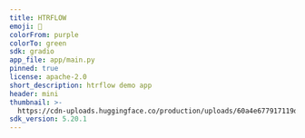```yaml
---
title: HTRFLOW
emoji: 🏢
colorFrom: purple
colorTo: green
sdk: gradio
app_file: app/main.py
pinned: true
license: apache-2.0
short_description: htrflow demo app
header: mini
thumbnail: >-
  https://cdn-uploads.huggingface.co/production/uploads/60a4e677917119d38f6bbff8/-qMf3PaegicobqW5hXyiA.png
sdk_version: 5.20.1
---
```

